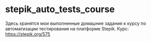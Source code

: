 # stepik_auto_tests_course
Здесь хранятся мои выполненные домашние задания к курсу по автоматизации тестирования на платформе Stepik.
Курс: https://stepik.org/575
